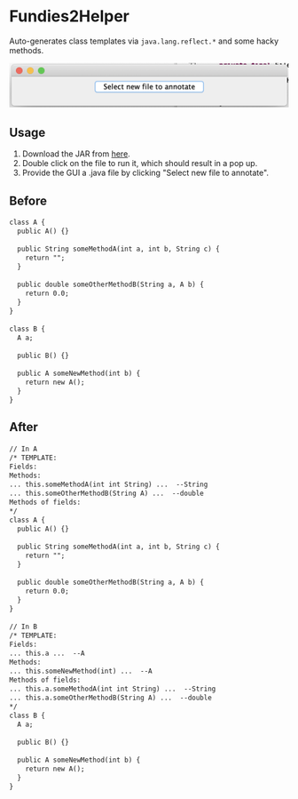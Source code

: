 # Fundies2Helper

Auto-generates class templates via `java.lang.reflect.*` and some hacky methods.

<img width="700px" src="screenshot.png"></img>

## Usage

1. Download the JAR from [here](https://github.com/Makiah/Fundies2Helper/releases/download/1.0/helper.jar).  
2. Double click on the file to run it, which should result in a pop up.  
2. Provide the GUI a .java file by clicking "Select new file to annotate".  

## Before 
```
class A {
  public A() {}

  public String someMethodA(int a, int b, String c) {
    return "";
  }

  public double someOtherMethodB(String a, A b) {
    return 0.0;
  }
}

class B {
  A a;

  public B() {}

  public A someNewMethod(int b) {
    return new A();
  }
}
```

## After
```
// In A
/* TEMPLATE: 
Fields: 
Methods: 
... this.someMethodA(int int String) ...  --String
... this.someOtherMethodB(String A) ...  --double
Methods of fields: 
*/
class A {
  public A() {}

  public String someMethodA(int a, int b, String c) {
    return "";
  }

  public double someOtherMethodB(String a, A b) {
    return 0.0;
  }
}

// In B
/* TEMPLATE: 
Fields: 
... this.a ...  --A
Methods: 
... this.someNewMethod(int) ...  --A
Methods of fields: 
... this.a.someMethodA(int int String) ...  --String
... this.a.someOtherMethodB(String A) ...  --double
*/
class B {
  A a;

  public B() {}

  public A someNewMethod(int b) {
    return new A();
  }
}
```
